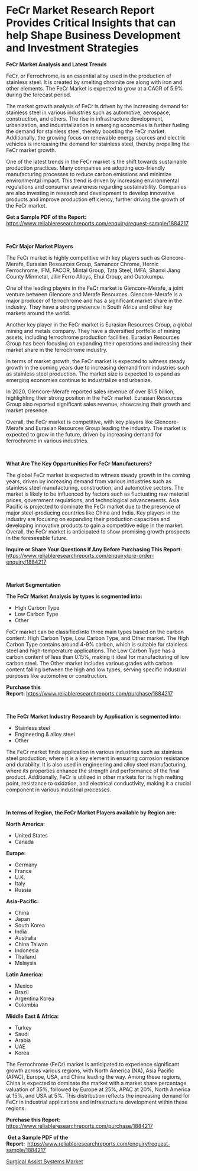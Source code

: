 <p><h1>FeCr Market Research Report Provides Critical Insights that can help Shape Business Development and Investment Strategies</h1></p><p><strong>FeCr Market Analysis and Latest Trends</strong></p>
<p><p>FeCr, or Ferrochrome, is an essential alloy used in the production of stainless steel. It is created by smelting chromite ore along with iron and other elements. The FeCr Market is expected to grow at a CAGR of 5.9% during the forecast period. </p><p>The market growth analysis of FeCr is driven by the increasing demand for stainless steel in various industries such as automotive, aerospace, construction, and others. The rise in infrastructure development, urbanization, and industrialization in emerging economies is further fueling the demand for stainless steel, thereby boosting the FeCr market. Additionally, the growing focus on renewable energy sources and electric vehicles is increasing the demand for stainless steel, thereby propelling the FeCr market growth.</p><p>One of the latest trends in the FeCr market is the shift towards sustainable production practices. Many companies are adopting eco-friendly manufacturing processes to reduce carbon emissions and minimize environmental impact. This trend is driven by increasing environmental regulations and consumer awareness regarding sustainability. Companies are also investing in research and development to develop innovative products and improve production efficiency, further driving the growth of the FeCr market.</p></p>
<p><strong>Get a Sample PDF of the Report:&nbsp;</strong> <a href="https://www.reliableresearchreports.com/enquiry/request-sample/1884217">https://www.reliableresearchreports.com/enquiry/request-sample/1884217</a></p>
<p>&nbsp;</p>
<p><strong>FeCr Major Market Players</strong></p>
<p><p>The FeCr market is highly competitive with key players such as Glencore-Merafe, Eurasian Resources Group, Samancor Chrome, Hernic Ferrochrome, IFM, FACOR, Mintal Group, Tata Steel, IMFA, Shanxi Jiang County Minmetal, Jilin Ferro Alloys, Ehui Group, and Outokumpu. </p><p>One of the leading players in the FeCr market is Glencore-Merafe, a joint venture between Glencore and Merafe Resources. Glencore-Merafe is a major producer of ferrochrome and has a significant market share in the industry. They have a strong presence in South Africa and other key markets around the world.</p><p>Another key player in the FeCr market is Eurasian Resources Group, a global mining and metals company. They have a diversified portfolio of mining assets, including ferrochrome production facilities. Eurasian Resources Group has been focusing on expanding their operations and increasing their market share in the ferrochrome industry.</p><p>In terms of market growth, the FeCr market is expected to witness steady growth in the coming years due to increasing demand from industries such as stainless steel production. The market size is expected to expand as emerging economies continue to industrialize and urbanize.</p><p>In 2020, Glencore-Merafe reported sales revenue of over $1.5 billion, highlighting their strong position in the FeCr market. Eurasian Resources Group also reported significant sales revenue, showcasing their growth and market presence.</p><p>Overall, the FeCr market is competitive, with key players like Glencore-Merafe and Eurasian Resources Group leading the industry. The market is expected to grow in the future, driven by increasing demand for ferrochrome in various industries.</p></p>
<p>&nbsp;</p>
<p><strong>What Are The Key Opportunities For FeCr Manufacturers?</strong></p>
<p><p>The global FeCr market is expected to witness steady growth in the coming years, driven by increasing demand from various industries such as stainless steel manufacturing, construction, and automotive sectors. The market is likely to be influenced by factors such as fluctuating raw material prices, government regulations, and technological advancements. Asia Pacific is projected to dominate the FeCr market due to the presence of major steel-producing countries like China and India. Key players in the industry are focusing on expanding their production capacities and developing innovative products to gain a competitive edge in the market. Overall, the FeCr market is anticipated to show promising growth prospects in the foreseeable future.</p></p>
<p><strong>Inquire or Share Your Questions If Any Before Purchasing This Report:</strong> <a href="https://www.reliableresearchreports.com/enquiry/pre-order-enquiry/1884217">https://www.reliableresearchreports.com/enquiry/pre-order-enquiry/1884217</a></p>
<p>&nbsp;</p>
<p><strong>Market Segmentation</strong></p>
<p><strong>The FeCr Market Analysis by types is segmented into:</strong></p>
<p><ul><li>High Carbon Type</li><li>Low Carbon Type</li><li>Other</li></ul></p>
<p><p>FeCr market can be classified into three main types based on the carbon content: High Carbon Type, Low Carbon Type, and Other market. The High Carbon Type contains around 4-9% carbon, which is suitable for stainless steel and high-temperature applications. The Low Carbon Type has a carbon content of less than 0.15%, making it ideal for manufacturing of low carbon steel. The Other market includes various grades with carbon content falling between the high and low types, serving specific industrial purposes like automotive or construction.</p></p>
<p><strong>Purchase this Report:&nbsp;</strong><a href="https://www.reliableresearchreports.com/purchase/1884217">https://www.reliableresearchreports.com/purchase/1884217</a></p>
<p>&nbsp;</p>
<p><strong>The FeCr Market Industry Research by Application is segmented into:</strong></p>
<p><ul><li>Stainless steel</li><li>Engineering & alloy steel</li><li>Other</li></ul></p>
<p><p>The FeCr market finds application in various industries such as stainless steel production, where it is a key element in ensuring corrosion resistance and durability. It is also used in engineering and alloy steel manufacturing, where its properties enhance the strength and performance of the final product. Additionally, FeCr is utilized in other markets for its high melting point, resistance to oxidation, and electrical conductivity, making it a crucial component in various industrial processes.</p></p>
<p>&nbsp;</p>
<p><strong>In terms of Region, the FeCr Market Players available by Region are:</strong></p>
<p>
    <p> <strong> North America: </strong>
        <ul>
            <li>United States</li>
            <li>Canada</li>
        </ul>
        </p> 
    <p> <strong> Europe: </strong>
        <ul>
            <li>Germany</li>
            <li>France</li>
            <li>U.K.</li>
            <li>Italy</li>
            <li>Russia</li>
        </ul>
        </p> 
    <p> <strong> Asia-Pacific: </strong>
        <ul>
            <li>China</li>
            <li>Japan</li>
            <li>South Korea</li>
            <li>India</li>
            <li>Australia</li>
            <li>China Taiwan</li>
            <li>Indonesia</li>
            <li>Thailand</li>
            <li>Malaysia</li>
        </ul>
        </p> 
    <p> <strong> Latin America: </strong>
        <ul>
            <li>Mexico</li>
            <li>Brazil</li>
            <li>Argentina Korea</li>
            <li>Colombia</li>
        </ul>
        </p> 
    <p> <strong> Middle East & Africa: </strong>
        <ul>
            <li>Turkey</li>
            <li>Saudi</li>
            <li>Arabia</li>
            <li>UAE</li>
            <li>Korea</li>
        </ul>
    </p>
    </p>
<p><p>The Ferrochrome (FeCr) market is anticipated to experience significant growth across various regions, with North America (NA), Asia Pacific (APAC), Europe, USA, and China leading the way. Among these regions, China is expected to dominate the market with a market share percentage valuation of 35%, followed by Europe at 25%, APAC at 20%, North America at 15%, and USA at 5%. This distribution reflects the increasing demand for FeCr in industrial applications and infrastructure development within these regions.</p></p>
<p><strong>Purchase this Report: </strong><a href="https://www.reliableresearchreports.com/purchase/1884217">https://www.reliableresearchreports.com/purchase/1884217</a></p>
<p>&nbsp;<strong>Get a Sample PDF of the Report:&nbsp;&nbsp;</strong><a href="https://www.reliableresearchreports.com/enquiry/request-sample/1884217">https://www.reliableresearchreports.com/enquiry/request-sample/1884217</a></p>
<p><strong></strong></p>
<p><p><a href="https://crocus-run-b5a.notion.site/Surgical-Assist-Systems-Market-Research-Report-Unlocks-Analysis-on-the-Market-Financial-Status-Mark-6a69421be42949969f25643a95e79454">Surgical Assist Systems Market</a></p></p>